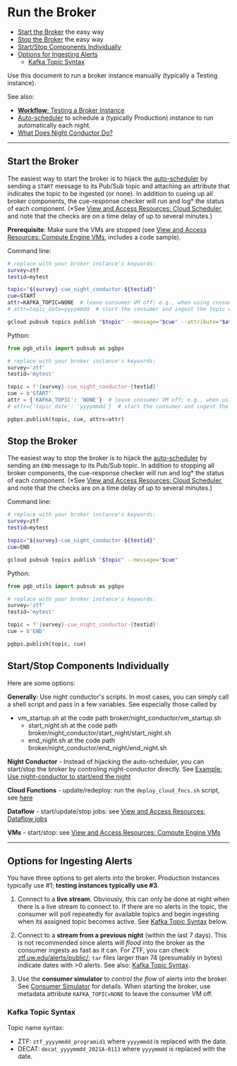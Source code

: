 # Run the Broker

- [Start the Broker](#start-the-broker) the easy way
- [Stop the Broker](#stop-the-broker) the easy way
- [Start/Stop Components Individually](#starting-and-stopping-components-individually)
- [Options for Ingesting Alerts](#options-for-ingesting-alerts)
    - [Kafka Topic Syntax](#kafka-topic-syntax)

Use this document to run a broker instance manually (typically a Testing instance).

See also:
- [__Workflow__: Testing a Broker Instance](test-an-instance.md)
- [Auto-scheduler](../broker-design/auto-scheduler.md) to schedule a (typically Production) instance to run automatically each night.
- [What Does Night Conductor Do?](../broker-design/night-conductor.md)

---

## Start the Broker

The easiest way to start the broker is to hijack the [auto-scheduler](../broker-design/auto-scheduler.md) by sending a `START` message to its Pub/Sub topic and attaching an attribute that indicates the topic to be ingested (or none). In addition to cueing up all broker components, the cue-response checker will run and log* the status of each component. (*See [View and Access Resources: Cloud Scheduler](view-resources.md#csched), and note that the checks are on a time delay of up to several minutes.)

__Prerequisite__: Make sure the VMs are stopped (see [View and Access Resources: Compute Engine VMs](view-resources.md#ce), includes a code sample).

Command line:
```bash
# replace with your broker instance's keywords:
survey=ztf
testid=mytest

topic="${survey}-cue_night_conductor-${testid}"
cue=START
attr=KAFKA_TOPIC=NONE  # leave consumer VM off; e.g., when using consumer simulator
# attr=topic_date=yyyymmdd  # start the consumer and ingest the topic with date yyyymmdd

gcloud pubsub topics publish "$topic" --message="$cue" --attribute="$attr"
```

Python:
```python
from pgb_utils import pubsub as pgbps

# replace with your broker instance's keywords:
survey='ztf'
testid='mytest'

topic = f'{survey}-cue_night_conductor-{testid}'
cue = b'START'
attr = {'KAFKA_TOPIC': 'NONE'}  # leave consumer VM off; e.g., when using consumer simulator
# attr={'topic_date': 'yyyymmdd'}  # start the consumer and ingest the topic with date yyyymmdd

pgbps.publish(topic, cue, attrs=attr)
```

## Stop the Broker

The easiest way to stop the broker is to hijack the [auto-scheduler](../broker-design/auto-scheduler.md) by sending an `END` message to its Pub/Sub topic. In addition to stopping all broker components, the cue-response checker will run and log* the status of each component. (*See [View and Access Resources: Cloud Scheduler](view-resources.md#csched), and note that the checks are on a time delay of up to several minutes.)

Command line:
```bash
# replace with your broker instance's keywords:
survey=ztf
testid=mytest

topic="${survey}-cue_night_conductor-${testid}"
cue=END

gcloud pubsub topics publish "$topic" --message="$cue"
```

Python:
```python
from pgb_utils import pubsub as pgbps

# replace with your broker instance's keywords:
survey='ztf'
testid='mytest'

topic = f'{survey}-cue_night_conductor-{testid}'
cue = b'END'

pgbps.publish(topic, cue)
```


## Start/Stop Components Individually

Here are some options:

__Generally__: Use night conductor's scripts. In most cases, you can simply call a shell script and pass in a few variables. See especially those called by
- vm_startup.sh at the code path broker/night_conductor/vm_startup.sh
    - start_night.sh at the code path broker/night_conductor/start_night/start_night.sh
    - end_night.sh at the code path broker/night_conductor/end_night/end_night.sh

__Night Conductor__ - Instead of hijacking the auto-scheduler, you can start/stop the broker by controling night-conductor directly.
See [Example: Use night-conductor to start/end the night](view-resources.md#startendnight)

__Cloud Functions__ - update/redeploy: run the `deploy_cloud_fncs.sh` script, see [here](view-resources.md#cf)

__Dataflow__ - start/update/stop jobs: see [View and Access Resources: Dataflow jobs](view-resources.md#dataflow)

__VMs__ - start/stop: see [View and Access Resources: Compute Engine VMs](view-resources.md#ce)

---

## Options for Ingesting Alerts

You have three options to get alerts into the broker.
Production instances typically use #1; __testing instances typically use #3__.

1. Connect to a __live stream__. Obviously, this can only be done at night when there is a live stream to connect to. If there are no alerts in the topic, the consumer will poll repeatedly for available topics and begin ingesting when its assigned topic becomes active. See [Kafka Topic Syntax](#kafka-topic-syntax) below.

2. Connect to a __stream from a previous night__ (within the last 7 days). This is not recommended since alerts will *flood* into the broker as the consumer ingests as fast as it can. For ZTF, you can check [ztf.uw.edu/alerts/public/](https://ztf.uw.edu/alerts/public/); `tar` files larger than 74 (presumably in bytes) indicate dates with >0 alerts. See also: [Kafka Topic Syntax](#kafka-topic-syntax).

3. Use the __consumer simulator__ to *control the flow* of alerts into the broker. See [Consumer Simulator](consumer-simulator.md) for details. When starting the broker, use metadata attribute `KAFKA_TOPIC=NONE` to leave the consumer VM off.

### Kafka Topic Syntax

Topic name syntax:

- ZTF: `ztf_yyyymmdd_programid1` where `yyyymmdd` is replaced with the date.
- DECAT: `decat_yyyymmdd_2021A-0113` where `yyyymmdd` is replaced with the date.
